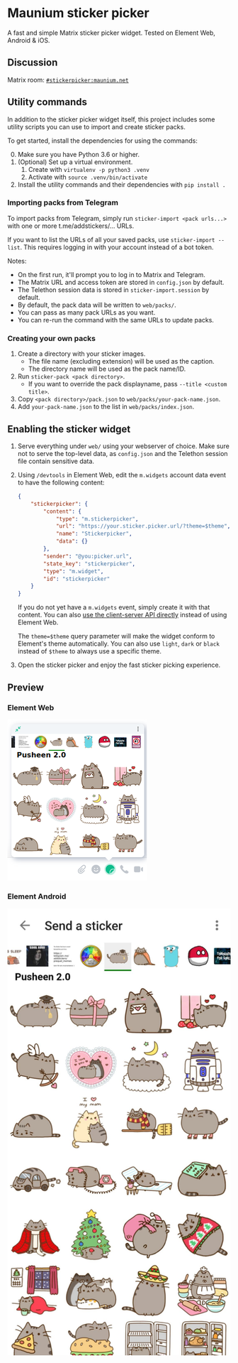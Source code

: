 # Maunium sticker picker
A fast and simple Matrix sticker picker widget. Tested on Element Web, Android & iOS.

## Discussion
Matrix room: [`#stickerpicker:maunium.net`](https://matrix.to/#/#stickerpicker:maunium.net)

## Utility commands
In addition to the sticker picker widget itself, this project includes some
utility scripts you can use to import and create sticker packs.

To get started, install the dependencies for using the commands:

0. Make sure you have Python 3.6 or higher.
1. (Optional) Set up a virtual environment.
   1. Create with `virtualenv -p python3 .venv`
   2. Activate with `source .venv/bin/activate`
2. Install the utility commands and their dependencies with `pip install .`

### Importing packs from Telegram
To import packs from Telegram, simply run `sticker-import <pack urls...>` with
one or more t.me/addstickers/... URLs.

If you want to list the URLs of all your saved packs, use `sticker-import --list`.
This requires logging in with your account instead of a bot token.

Notes:

* On the first run, it'll prompt you to log in to Matrix and Telegram.
 * The Matrix URL and access token are stored in `config.json` by default.
 * The Telethon session data is stored in `sticker-import.session` by default.
* By default, the pack data will be written to `web/packs/`.
* You can pass as many pack URLs as you want.
* You can re-run the command with the same URLs to update packs.

### Creating your own packs
1. Create a directory with your sticker images.
   * The file name (excluding extension) will be used as the caption.
   * The directory name will be used as the pack name/ID.
2. Run `sticker-pack <pack directory>`.
   * If you want to override the pack displayname, pass `--title <custom title>`.
3. Copy `<pack directory>/pack.json` to `web/packs/your-pack-name.json`.
4. Add `your-pack-name.json` to the list in `web/packs/index.json`.

## Enabling the sticker widget
1. Serve everything under `web/` using your webserver of choice. Make sure not to serve the
   top-level data, as `config.json` and the Telethon session file contain sensitive data.
2. Using `/devtools` in Element Web, edit the `m.widgets` account data event to have the following content:

   ```json
   {
       "stickerpicker": {
           "content": {
               "type": "m.stickerpicker",
               "url": "https://your.sticker.picker.url/?theme=$theme",
               "name": "Stickerpicker",
               "data": {}
           },
           "sender": "@you:picker.url",
           "state_key": "stickerpicker",
           "type": "m.widget",
           "id": "stickerpicker"
       }
   }
   ```

    If you do not yet have a `m.widgets` event, simply create it with that content.
    You can also [use the client-server API directly][1] instead of using Element Web.

    The `theme=$theme` query parameter will make the widget conform to Element's theme automatically.
    You can also use `light`, `dark` or `black` instead of `$theme` to always use a specific theme.
3. Open the sticker picker and enjoy the fast sticker picking experience.

[1]: https://matrix.org/docs/spec/client_server/latest#put-matrix-client-r0-user-userid-account-data-type

## Preview
### Element Web
![Element Web](preview-element-web.png)

### Element Android
![Element Android](preview-element-android.png)
